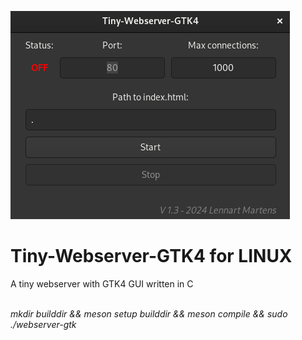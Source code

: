 <p><img src="screenshot2.png" alt="screenshot"></img></p>
<p><h1>Tiny-Webserver-GTK4 for LINUX</h1></p>
<p>A tiny webserver with GTK4 GUI written in C</p>
<br><i>
mkdir builddir &&
meson setup builddir &&
meson compile &&
sudo ./webserver-gtk
<br></i>

